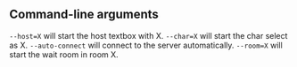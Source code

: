 ## Command-line arguments

`--host=X` will start the host textbox with X.
`--char=X` will start the char select as X.
`--auto-connect` will connect to the server automatically.
`--room=X` will start the wait room in room X.
